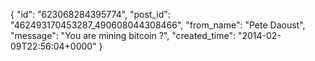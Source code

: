  {
   "id": "623068284395774",
   "post_id": "462493170453287_490608044308466",
   "from_name": "Pete Daoust",
   "message": "You are mining bitcoin ?",
   "created_time": "2014-02-09T22:56:04+0000"
 }
